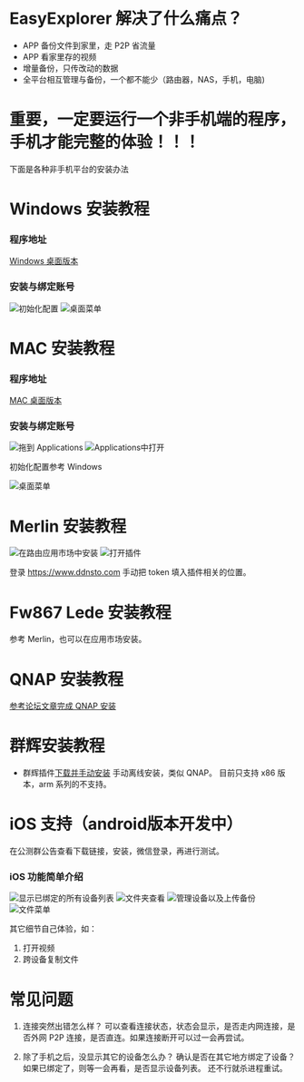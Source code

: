 # EasyExplorer 解决了什么痛点？
* APP 备份文件到家里，走 P2P 省流量
* APP 看家里存的视频
* 增量备份，只传改动的数据
* 全平台相互管理与备份，一个都不能少（路由器，NAS，手机，电脑)

# 重要，一定要运行一个非手机端的程序，手机才能完整的体验！！！
下面是各种非手机平台的安装办法　

# Windows 安装教程
### 程序地址
[Windows 桌面版本](https://firmware.koolshare.cn/binary/EasyExplorerLatest/EasyExplorer.exe)

### 安装与绑定账号
![初始化配置](https://github.com/koolshare/ddnsto/raw/master/doc/img/win01.png "初始化配置")
![桌面菜单](https://github.com/koolshare/ddnsto/raw/master/doc/img/win02.png "桌面菜单")

# MAC 安装教程
### 程序地址
[MAC 桌面版本](https://firmware.koolshare.cn/binary/EasyExplorerLatest/EasyExplorer.dmg)

### 安装与绑定账号
![拖到 Applications](https://github.com/koolshare/ddnsto/raw/master/doc/img/mac01.png "拖到 Applications")
![Applications中打开](https://github.com/koolshare/ddnsto/raw/master/doc/img/mac02.png "Applications中打开")

初始化配置参考 Windows

![桌面菜单](https://github.com/koolshare/ddnsto/raw/master/doc/img/mac02.png "桌面菜单")

# Merlin 安装教程
![在路由应用市场中安装](https://github.com/koolshare/ddnsto/raw/master/doc/img/arm02.png "在路由应用市场中安装")
![打开插件](https://github.com/koolshare/ddnsto/raw/master/doc/img/arm02.jpg "打开插件")

登录 https://www.ddnsto.com 手动把 token 填入插件相关的位置。

# Fw867 Lede 安装教程
参考 Merlin，也可以在应用市场安装。

# QNAP 安装教程
[参考论坛文章完成 QNAP 安装](http://koolshare.cn/thread-156616-1-1.html)

# 群辉安装教程
* 群辉插件[下载并手动安装](https://github.com/koolshare/synology-easyexplorer/blob/master/easyexplorer_x86.spk)
手动离线安装，类似 QNAP。
目前只支持 x86 版本，arm 系列的不支持。

# iOS 支持（android版本开发中）
在公测群公告查看下载链接，安装，微信登录，再进行测试。
### iOS 功能简单介绍
![显示已绑定的所有设备列表](https://github.com/koolshare/ddnsto/raw/master/doc/img/iOS01.jpg "显示已绑定的所有设备列表")
![文件夹查看](https://github.com/koolshare/ddnsto/raw/master/doc/img/iOS02.jpg "文件夹查看")
![管理设备以及上传备份](https://github.com/koolshare/ddnsto/raw/master/doc/img/iOS03.jpg "管理设备以及上传备份")
![文件菜单](https://github.com/koolshare/ddnsto/raw/master/doc/img/iOS05.jpg "文件菜单")

其它细节自己体验，如：
1. 打开视频
2. 跨设备复制文件

# 常见问题
1. 连接突然出错怎么样？
可以查看连接状态，状态会显示，是否走内网连接，是否外网 P2P 连接，是否直连。如果连接断开可以过一会再尝试。

2. 除了手机之后，没显示其它的设备怎么办？
确认是否在其它地方绑定了设备？
如果已绑定了，则等一会再看，是否显示设备列表。
还不行就杀进程重试。
